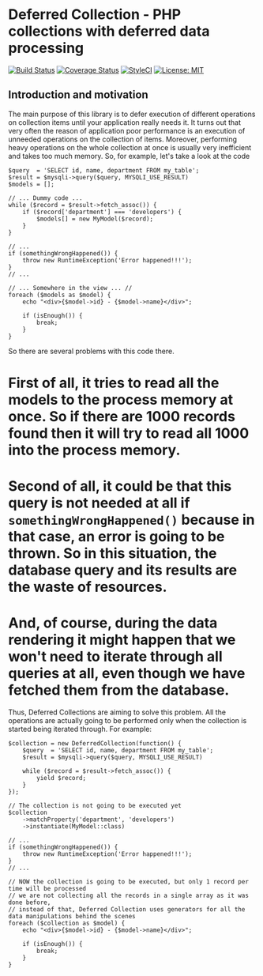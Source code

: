 # Deferred Collection - PHP collections with deferred data processing

[![Build Status](https://travis-ci.org/kofan/deferred-collection.svg?branch=master)](https://travis-ci.org/kofan/deferred-collection)
[![Coverage Status](https://coveralls.io/repos/kofan/deferred-collection/badge.svg?branch=master&service=github)](https://coveralls.io/github/kofan/deferred-collection?branch=master)
[![StyleCI](https://styleci.io/repos/95515563/shield?style=flat&branch=master)](https://styleci.io/repos/95515563)
[![License: MIT](https://img.shields.io/badge/License-MIT-yellow.svg)](https://opensource.org/licenses/MIT)

## Introduction and motivation

The main purpose of this library is to defer execution of different operations on collection items until your application really needs it.
It turns out that very often the reason of application poor performance is an execution of unneeded operations on the collection of items.
Moreover, performing heavy operations on the whole collection at once is usually very inefficient and takes too much memory.
So, for example, let's take a look at the code

```
$query  = 'SELECT id, name, department FROM my_table';
$result = $mysqli->query($query, MYSQLI_USE_RESULT)
$models = [];

// ... Dummy code ...
while ($record = $result->fetch_assoc()) {
    if ($record['department'] === 'developers') {
        $models[] = new MyModel($record);
    }
}

// ...
if (somethingWrongHappened()) {
    throw new RuntimeException('Error happened!!!');
}
// ...

// ... Somewhere in the view ... //
foreach ($models as $model) {
    echo "<div>{$model->id} - {$model->name}</div>";

    if (isEnough()) {
        break;
    }
}
```

So there are several problems with this code there.

# First of all, it tries to read all the models to the process memory at once. So if there are 1000 records found then it will try to read all 1000 into the process memory.
# Second of all, it could be that this query is not needed at all if `somethingWrongHappened()` because in that case, an error is going to be thrown. So in this situation, the database query and its results are the waste of resources.
# And, of course, during the data rendering it might happen that we won't need to iterate through all queries at all, even though we have fetched them from the database.

Thus, Deferred Collections are aiming to solve this problem.
All the operations are actually going to be performed only when the collection is started being iterated through.
For example:

```
$collection = new DeferredCollection(function() {
    $query  = 'SELECT id, name, department FROM my_table';
    $result = $mysqli->query($query, MYSQLI_USE_RESULT)

    while ($record = $result->fetch_assoc()) {
        yield $record;
    }
});

// The collection is not going to be executed yet
$collection
    ->matchProperty('department', 'developers')
    ->instantiate(MyModel::class)

// ...
if (somethingWrongHappened()) {
    throw new RuntimeException('Error happened!!!');
}
// ...

// NOW the collection is going to be executed, but only 1 record per time will be processed
// we are not collecting all the records in a single array as it was done before,
// instead of that, Deferred Collection uses generators for all the data manipulations behind the scenes
foreach ($collection as $model) {
    echo "<div>{$model->id} - {$model->name}</div>";

    if (isEnough()) {
        break;
    }
}
```
